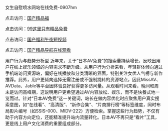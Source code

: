女生自慰喷水网站在线免费-0907hm

点击访问：<a href="https://heiliao2dmwwy.pages.dev">国产精品福</a>

点击访问：<a href="https://heiliao2dmwwy.pages.dev">99这里只有精品免费</a>

点击访问：<a href="https://heiliaoxwd5i8.pages.dev">国产福利午夜短视频</a>

点击访问：<a href="https://heiliaowzu4ur.pages.dev">国产精品导航在线观看</a>


用户行为与趋势分析型
近年来，关于“日本AV免费”的搜索量持续增长，反映出用户在线上娱乐领域的内容需求不断升级。从用户行为分析来看，年轻群体倾向通过手机端访问资源站，偏好在线播放和分类清晰的界面，特别关注女优人气榜与新作推荐。此外，用户更倾向选择无需注册或不强制跳转的资源站点，因此MissAV、AVData、Jable等平台因体验良好获得更多访问量。从观看时间来看，晚间和周末是访问高峰期，这说明用户更希望通过AV内容放松、娱乐，而不是快餐式地一览而过。针对“日本AV免费”这一关键词，站长在做内容优化时应聚焦用户真实搜索意图，如“在线看”、“高清版”、“新作合集”、“片商排行榜”等标签维度，同时布局影片编号（如SSIS-000、MIDV-222）方便检索。掌握这些行为趋势，不仅有助于内容方向定位，还能精准提升站内流量转化。日本AV不再只是“看片”工具，更是线上用户文化消费的重要组成部分。

<span style="display:none;">[Canonical link]( ）</span>
